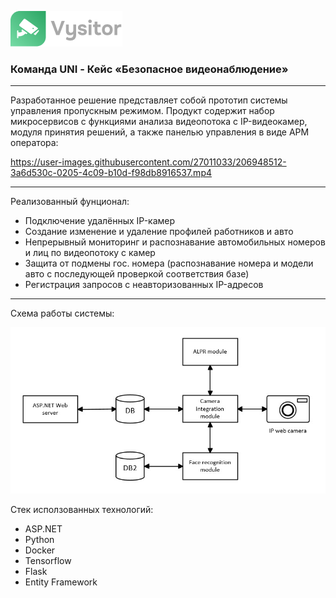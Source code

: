 ![Alt-текст](https://raw.githubusercontent.com/andreifarafonow/UNI-Vysitor/main/logo2.png)

### Команда UNI - Кейс «Безопасное видеонаблюдение»


 
____

Разработанное решение представляет собой прототип системы управления пропускным режимом. Продукт содержит набор микросервисов с функциями анализа видеопотока с IP-видеокамер, модуля принятия решений, а также панелью управления в виде АРМ оператора:


https://user-images.githubusercontent.com/27011033/206948512-3a6d530c-0205-4c09-b10d-f98db8916537.mp4


____

Реализованный фунционал:

- Подключение удалённых IP-камер
- Создание изменение и удаление профилей работников и авто
- Непрерывный мониторинг и распознавание автомобильных номеров и лиц по видеопотоку с камер
- Защита от подмены гос. номера (распознавание номера и модели авто с последующей проверкой соответствия базе)
- Регистрация запросов с неавторизованных IP-адресов

____

Схема работы системы:

![Alt-текст](https://raw.githubusercontent.com/andreifarafonow/UNI-Vysitor/main/schema.jpg)


Стек исползованных технологий:
- ASP.NET
- Python
- Docker
- Tensorflow
- Flask
- Entity Framework
